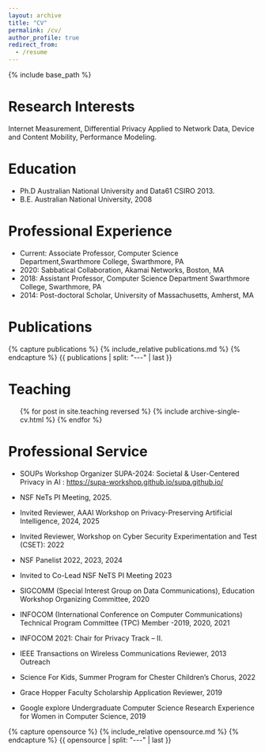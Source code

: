 ```yaml
---
layout: archive
title: "CV"
permalink: /cv/
author_profile: true
redirect_from:
  - /resume
---
```


{% include base_path %}

Research Interests
=====
Internet Measurement, Differential Privacy Applied to Network Data, Device and Content Mobility, Performance Modeling. 

Education
======
* Ph.D Australian National University and Data61 CSIRO 2013. 
* B.E. Australian National University, 2008

Professional Experience
======
* Current: Associate Professor, Computer Science Department,Swarthmore College, Swarthmore, PA 
* 2020: Sabbatical Collaboration, Akamai Networks, Boston, MA
* 2018: Assistant Professor, Computer Science Department Swarthmore College, Swarthmore, PA
* 2014: Post-doctoral Scholar, University of Massachusetts, Amherst, MA
 
  

Publications
======

{% capture publications %}
{% include_relative publications.md %}
{% endcapture %}
{{ publications | split: "---" | last }}

<!--
Talks
======
<ul>{% for post in site.talks reversed %}
  {% include archive-single-talk-cv.html %}
{% endfor %}</ul>
-->

  
Teaching
======
  <ul>{% for post in site.teaching reversed %}
    {% include archive-single-cv.html %}
  {% endfor %}</ul>
  
Professional Service
======

* SOUPs Workshop Organizer SUPA-2024: Societal & User-Centered Privacy in AI :
https://supa-workshop.github.io/supa.github.io/

* NSF NeTs PI Meeting, 2025.

* Invited Reviewer, AAAI Workshop on Privacy-Preserving Artificial Intelligence, 2024, 2025

* Invited Reviewer, Workshop on Cyber Security Experimentation and Test (CSET): 2022

* NSF Panelist 2022, 2023, 2024

* Invited to Co-Lead NSF NeTS PI Meeting 2023

* SIGCOMM (Special Interest Group on Data Communications), Education Workshop Organizing Committee, 2020

* INFOCOM (International Conference on Computer Communications) Technical Program
Committee (TPC) Member -2019, 2020, 2021

* INFOCOM 2021: Chair for Privacy Track – II.

* IEEE Transactions on Wireless Communications Reviewer, 2013
Outreach

* Science For Kids, Summer Program for Chester Children’s Chorus, 2022

* Grace Hopper Faculty Scholarship Application Reviewer, 2019

* Google explore Undergraduate Computer Science Research Experience for Women in Computer Science, 2019



{% capture opensource %}
{% include_relative opensource.md %}
{% endcapture %}
{{ opensource | split: "---" | last }}
